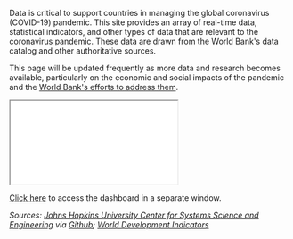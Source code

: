 
Data is critical to support countries in managing the global coronavirus (COVID-19) pandemic.
This site provides an array of real-time data, statistical indicators, and other
types of data that are relevant to the coronavirus pandemic. These data are 
drawn from the World Bank's data catalog and other authoritative sources.

This page will be updated frequently as more data
and research becomes available, particularly on the economic and social impacts of the
pandemic and the [World Bank's efforts to address them][wb-covid].

<div id="dg-dashboard">
<iframe src="{{ page.dash_url }}"></iframe>
<p><a target="_new" href="{{ page.dash_url }}">Click here</a> to access the dashboard in a separate window.</p>
</div>

*Sources: [Johns Hopkins University Center for Systems Science and Engineering][jhu1] via [Github][jhu2]; [World Development Indicators][wb1]*

[wb-covid]: https://www.worldbank.org/en/who-we-are/news/coronavirus-covid19
[jhu1]: https://www.arcgis.com/apps/opsdashboard/index.html#/bda7594740fd40299423467b48e9ecf6
[jhu2]: https://github.com/CSSEGISandData/2019-nCoV
[wb1]: https://data.worldbank.org
